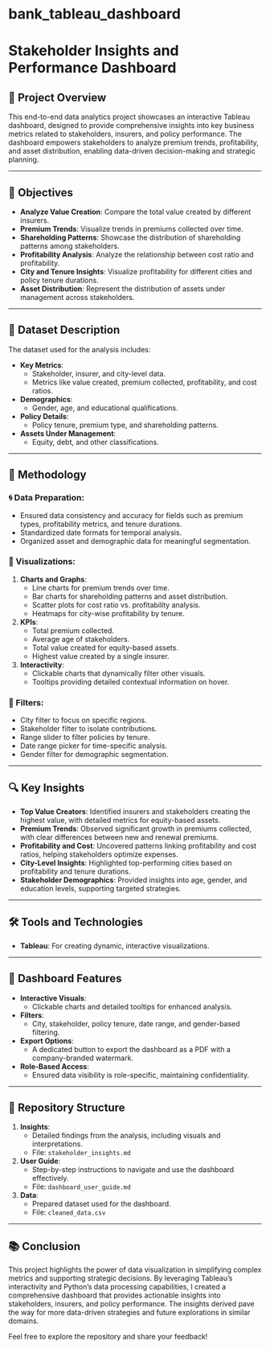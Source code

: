 # bank_tableau_dashboard
# Stakeholder Insights and Performance Dashboard

## 🚀 Project Overview

This end-to-end data analytics project showcases an interactive Tableau dashboard, designed to provide comprehensive insights into key business metrics related to stakeholders, insurers, and policy performance. The dashboard empowers stakeholders to analyze premium trends, profitability, and asset distribution, enabling data-driven decision-making and strategic planning.

---

## 🔬 Objectives

- **Analyze Value Creation**: Compare the total value created by different insurers.
- **Premium Trends**: Visualize trends in premiums collected over time.
- **Shareholding Patterns**: Showcase the distribution of shareholding patterns among stakeholders.
- **Profitability Analysis**: Analyze the relationship between cost ratio and profitability.
- **City and Tenure Insights**: Visualize profitability for different cities and policy tenure durations.
- **Asset Distribution**: Represent the distribution of assets under management across stakeholders.

---

## 📂 Dataset Description

The dataset used for the analysis includes:

- **Key Metrics**:
  - Stakeholder, insurer, and city-level data.
  - Metrics like value created, premium collected, profitability, and cost ratios.
- **Demographics**:
  - Gender, age, and educational qualifications.
- **Policy Details**:
  - Policy tenure, premium type, and shareholding patterns.
- **Assets Under Management**:
  - Equity, debt, and other classifications.

---

## 🔧 Methodology

### 🌀 Data Preparation:

- Ensured data consistency and accuracy for fields such as premium types, profitability metrics, and tenure durations.
- Standardized date formats for temporal analysis.
- Organized asset and demographic data for meaningful segmentation.

### 🎨 Visualizations:

1. **Charts and Graphs**:
   - Line charts for premium trends over time.
   - Bar charts for shareholding patterns and asset distribution.
   - Scatter plots for cost ratio vs. profitability analysis.
   - Heatmaps for city-wise profitability by tenure.
2. **KPIs**:
   - Total premium collected.
   - Average age of stakeholders.
   - Total value created for equity-based assets.
   - Highest value created by a single insurer.
3. **Interactivity**:
   - Clickable charts that dynamically filter other visuals.
   - Tooltips providing detailed contextual information on hover.

### 🔄 Filters:

- City filter to focus on specific regions.
- Stakeholder filter to isolate contributions.
- Range slider to filter policies by tenure.
- Date range picker for time-specific analysis.
- Gender filter for demographic segmentation.

---

## 🔍 Key Insights

- **Top Value Creators**: Identified insurers and stakeholders creating the highest value, with detailed metrics for equity-based assets.
- **Premium Trends**: Observed significant growth in premiums collected, with clear differences between new and renewal premiums.
- **Profitability and Cost**: Uncovered patterns linking profitability and cost ratios, helping stakeholders optimize expenses.
- **City-Level Insights**: Highlighted top-performing cities based on profitability and tenure durations.
- **Stakeholder Demographics**: Provided insights into age, gender, and education levels, supporting targeted strategies.

---

## 🛠️ Tools and Technologies

- **Tableau**: For creating dynamic, interactive visualizations.

---

## 🔄 Dashboard Features

- **Interactive Visuals**:
  - Clickable charts and detailed tooltips for enhanced analysis.
- **Filters**:
  - City, stakeholder, policy tenure, date range, and gender-based filtering.
- **Export Options**:
  - A dedicated button to export the dashboard as a PDF with a company-branded watermark.
- **Role-Based Access**:
  - Ensured data visibility is role-specific, maintaining confidentiality.

---

## 🔗 Repository Structure

1. **Insights**:
   - Detailed findings from the analysis, including visuals and interpretations.
   - File: `stakeholder_insights.md`
2. **User Guide**:
   - Step-by-step instructions to navigate and use the dashboard effectively.
   - File: `dashboard_user_guide.md`
3. **Data**:
   - Prepared dataset used for the dashboard.
   - File: `cleaned_data.csv`

---

## 📚 Conclusion

This project highlights the power of data visualization in simplifying complex metrics and supporting strategic decisions. By leveraging Tableau’s interactivity and Python’s data processing capabilities, I created a comprehensive dashboard that provides actionable insights into stakeholders, insurers, and policy performance. The insights derived pave the way for more data-driven strategies and future explorations in similar domains.

Feel free to explore the repository and share your feedback!

